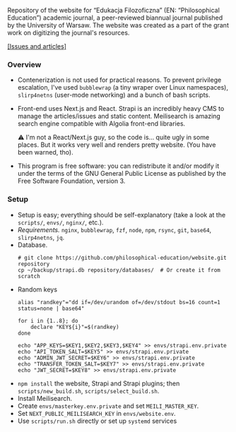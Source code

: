 Repository of the website for “Edukacja Filozoficzna” (EN: “Philosophical
Education”) academic journal, a peer-reviewed biannual journal published by the
University of Warsaw. The website was created as a part of the grant work on
digitizing the journal's resources.

[[Issues and articles]](https://edufil.allvpv.org/archive/latest)


### Overview
- Contenerization is not used for practical reasons. To prevent privilege
  escalation, I've used `bubblewrap` (a tiny wraper over Linux namespaces),
  `slirp4netns` (user-mode networking) and a bunch of bash scripts.

- Front-end uses Next.js and React. Strapi is an incredibly heavy CMS to manage
  the articles/issues and static content. Meilisearch is amazing search engine
  compatible with Algolia front-end libraries.

  ⚠️  I'm not a React/Next.js guy, so the code is... quite ugly in some places.
  But it works very well and renders pretty website. (You have been warned,
  tho).

- This program is free software: you can redistribute it and/or modify it under
  the terms of the GNU General Public License as published by the Free Software
  Foundation, version 3.

### Setup
  - Setup is easy; everything should be self-explanatory (take a look at the
    `scripts/`, `envs/`, `nginx/`, etc.).
  - *Requirements.*
    `nginx`, `bubblewrap`, `fzf`, `node`, `npm`, `rsync`, `git`, `base64`,
    `slirp4netns`, `jq`.
  - Database.
    ```
    # git clone https://github.com/philosophical-education/website.git repository
    cp ~/backup/strapi.db repository/databases/  # Or create it from scratch
    ```
  - Random keys
    ```
    alias "randkey"="dd if=/dev/urandom of=/dev/stdout bs=16 count=1 status=none | base64"

    for i in {1..8}; do
        declare "KEY${i}"=$(randkey)
    done

    echo "APP_KEYS=$KEY1,$KEY2,$KEY3,$KEY4" >> envs/strapi.env.private
    echo "API_TOKEN_SALT=$KEY5" >> envs/strapi.env.private
    echo "ADMIN_JWT_SECRET=$KEY6" >> envs/strapi.env.private
    echo "TRANSFER_TOKEN_SALT=$KEY7" >> envs/strapi.env.private
    echo "JWT_SECRET=$KEY8" >> envs/strapi.env.private
    ```
  - `npm install` the website, Strapi and Strapi plugins; then
    `scripts/new_build.sh`, `scripts/select_build.sh`.
  - Install Meilisearch.
  - Create `envs/masterkey.env.private` and set `MEILI_MASTER_KEY`.
  - Set `NEXT_PUBLIC_MEILISEARCH_KEY` in `envs/website.env`.
  - Use `scripts/run.sh` directly or set up `systemd` services
